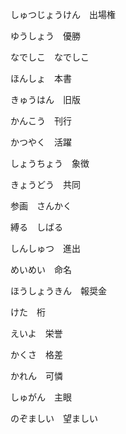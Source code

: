 しゅつじょうけん　出場権

ゆうしょう　優勝

なでしこ　なでしこ

ほんしょ　本書

きゅうはん　旧版

かんこう　刊行

かつやく　活躍

しょうちょう　象徴

きょうどう　共同

参画　さんかく

縛る　しばる

しんしゅつ　進出

めいめい　命名

ほうしょうきん　報奨金

けた　桁

えいよ　栄誉

かくさ　格差

かれん　可憐

しゅがん　主眼

のぞましい　望ましい

